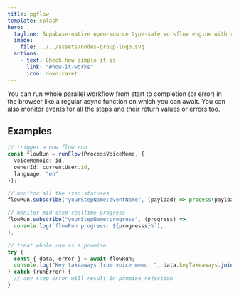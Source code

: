 ```yaml
---
title: pgflow
template: splash
hero:
  tagline: Supabase-native open-source type-safe workflow engine with realtime updates
  image:
    file: ../../assets/nodes-group-logo.svg
  actions:
    - text: Check how simple it is
      link: "#how-it-works"
      icon: down-caret
---
```


You can run whole parallel workflow from start to completion (or error)
in the browser like a regular async function on which you can await.
You can also monitor events for all the steps and their return values or errors too.

## Examples

```typescript
// trigger a new flow run
const flowRun = runFlow(ProcessVoiceMemo, {
  voiceMemoId: id,
  ownerId: currentUser.id,
  language: "en",
});

// monitor all the step statuses
flowRun.subscribe("yourStepName:eventName", (payload) => process(payload));

// monitor mid-step realtime progress
flowRun.subscribe("yourStepName:progress", (progress) =>
  console.log(`flowRun progress: ${progresss}%`),
);

// treat whole run as a promise
try {
  const { data, error } = await flowRun;
  console.log("Key takeaways from voice memo: ", data.keyTakeaways.join(", "));
} catch (runError) {
  // any step error will result in promise rejection
}
```
